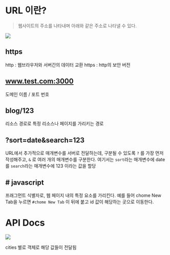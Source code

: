 # URL 이란?
> 웹사이트의 주소를 나타내며 아래와 같은 주소로 나타낼 수 있다.

![](https://i.imgur.com/O8bej0t.png)

## https
http : 웹브라우저와 서버간의 데이터 교환
https : http의 보안 버전

## www.test.com:3000
도메인 이름 / 포트 번호
## blog/123
리소스 경로로 특정 리소스나 페이지를 가리키는 경로
## ?sort=date&search=123
URL에서 추가적으로 매개변수를 서버로 전달하는데, 구분될 수 있도록
`?` 를 가장 먼저 작성해주고, `&` 로 여러 개의 매개변수를 구분한다.
여기서는 `sort`라는 매개변수에 date를 `search`라는 매개변수에 123 이라는 값을 할당

## # javascript
프래그먼트 식별자로, 웹 페이지 내의 특정 요소를 가리킨다.
예를 들어 chome New Tab을 누르면 `#chome New Tab` 이 뒤에 붙고 id 값이 해당하는 곳으로 이동한다.

# API Docs
![](https://i.imgur.com/FlNMovs.png)

cities 별로 객체로 해당 값들이 전달됨
